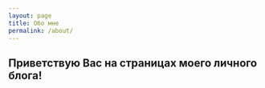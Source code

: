 ```yaml
---
layout: page
title: Обо мне
permalink: /about/
---
```


## Приветствую Вас на страницах моего личного блога!
